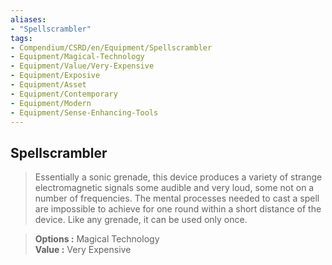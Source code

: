 ```yaml
---
aliases:
- "Spellscrambler"
tags:
- Compendium/CSRD/en/Equipment/Spellscrambler
- Equipment/Magical-Technology
- Equipment/Value/Very-Expensive
- Equipment/Exposive
- Equipment/Asset
- Equipment/Contemporary
- Equipment/Modern
- Equipment/Sense-Enhancing-Tools
---
```


  
## Spellscrambler
>Essentially a sonic grenade, this device produces a variety of strange electromagnetic signals some audible and very loud, some not on a number of frequencies. The mental processes needed to cast a spell are impossible to achieve for one round within a short distance of the device. Like any grenade, it can be used only once.
  
> **Options :** Magical Technology  
> **Value :** Very Expensive  